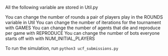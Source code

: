 All the following variable are stored in Util.py

You can change the number of rounds a pair of players play in the ROUNDS variable in Util
You can change the number of iterations for the tournament with GAMES
You can change the number of agents that die and reproduce per game with REPRODUCE
You can change the number of bots everyone starts off with with NUM_INITIAL_PLAYERS

To run the simulation, run ```python3 ucf_submissions.py```